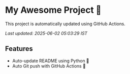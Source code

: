 # My Awesome Project 🚀

This project is automatically updated using GitHub Actions.

_Last updated: 2025-06-02 05:03:29 IST_

## Features
- Auto-update README using Python 🐍
- Auto Git push with GitHub Actions 🤖
